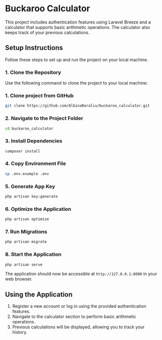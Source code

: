# Buckaroo Calculator 

This project includes authentication features using Laravel Breeze and a calculator that supports basic arithmetic operations. The calculator also keeps track of your previous calculations.

## Setup Instructions

Follow these steps to set up and run the project on your local machine.

### 1. Clone the Repository

Use the following command to clone the project to your local machine:
### 1. Clone project from GitHub

```bash
git clone https://github.com/AlbinaBaraliu/buckaroo_calculator.git
```

### 2. Navigate to the Project Folder

```bash
cd buckaroo_calculator
```

### 3. Install Dependencies

```bash
composer install
```

### 4. Copy Environment File

```bash
cp .env.example .env
```

### 5. Generate App Key

```bash
php artisan key:generate
```

### 6. Optimize the Application

```bash
php artisan optimize
```

### 7. Run Migrations

```bash
php artisan migrate
```

### 8. Start the Application

```bash
php artisan serve
```

The application should now be accessible at `http://127.0.0.1:8000` in your web browser.

## Using the Application

1. Register a new account or log in using the provided authentication features.
2. Navigate to the calculator section to perform basic arithmetic operations.
3. Previous calculations will be displayed, allowing you to track your history.
